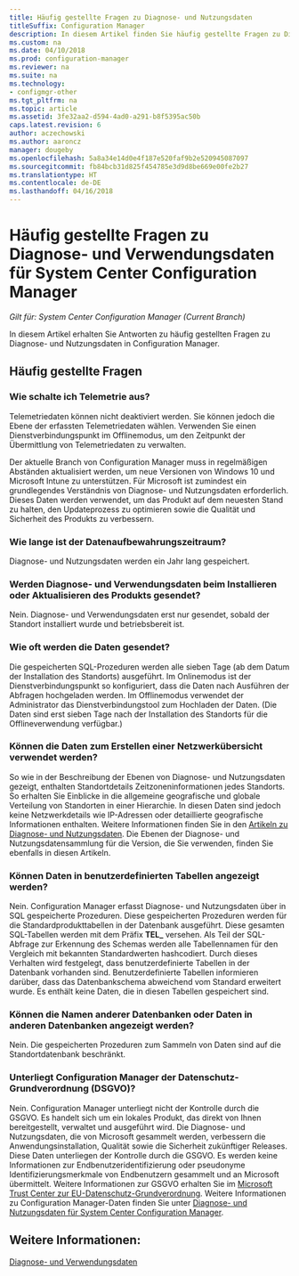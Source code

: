 ```yaml
---
title: Häufig gestellte Fragen zu Diagnose- und Nutzungsdaten
titleSuffix: Configuration Manager
description: In diesem Artikel finden Sie häufig gestellte Fragen zu Diagnose- und Verwendungsdaten für System Center Configuration Manager.
ms.custom: na
ms.date: 04/10/2018
ms.prod: configuration-manager
ms.reviewer: na
ms.suite: na
ms.technology:
- configmgr-other
ms.tgt_pltfrm: na
ms.topic: article
ms.assetid: 3fe32aa2-d594-4ad0-a291-b8f5395ac50b
caps.latest.revision: 6
author: aczechowski
ms.author: aaroncz
manager: dougeby
ms.openlocfilehash: 5a8a34e14d0e4f187e520faf9b2e520945087097
ms.sourcegitcommit: fb84bcb31d825f454785e3d9d8be669e00fe2b27
ms.translationtype: HT
ms.contentlocale: de-DE
ms.lasthandoff: 04/16/2018
---
```

# <a name="frequently-asked-questions-about-diagnostics-and-usage-data-for-system-center-configuration-manager"></a>Häufig gestellte Fragen zu Diagnose- und Verwendungsdaten für System Center Configuration Manager

*Gilt für: System Center Configuration Manager (Current Branch)*

In diesem Artikel erhalten Sie Antworten zu häufig gestellten Fragen zu Diagnose- und Nutzungsdaten in Configuration Manager.

## <a name="faqs"></a>Häufig gestellte Fragen

###  <a name="bkmk_off"></a> Wie schalte ich Telemetrie aus?  
Telemetriedaten können nicht deaktiviert werden. Sie können jedoch die Ebene der erfassten Telemetriedaten wählen. Verwenden Sie einen Dienstverbindungspunkt im Offlinemodus, um den Zeitpunkt der Übermittlung von Telemetriedaten zu verwalten.

Der aktuelle Branch von Configuration Manager muss in regelmäßigen Abständen aktualisiert werden, um neue Versionen von Windows 10 und Microsoft Intune zu unterstützen. Für Microsoft ist zumindest ein grundlegendes Verständnis von Diagnose- und Nutzungsdaten erforderlich. Dieses Daten werden verwendet, um das Produkt auf dem neuesten Stand zu halten, den Updateprozess zu optimieren sowie die Qualität und Sicherheit des Produkts zu verbessern.

###  <a name="bkmk_retention"></a> Wie lange ist der Datenaufbewahrungszeitraum?  
 Diagnose- und Nutzungsdaten werden ein Jahr lang gespeichert.  

###  <a name="bkmk_update"></a> Werden Diagnose- und Verwendungsdaten beim Installieren oder Aktualisieren des Produkts gesendet?  
 Nein. Diagnose- und Verwendungsdaten erst nur gesendet, sobald der Standort installiert wurde und betriebsbereit ist.  

###  <a name="bkmk_frequency"></a> Wie oft werden die Daten gesendet?  
 Die gespeicherten SQL-Prozeduren werden alle sieben Tage (ab dem Datum der Installation des Standorts) ausgeführt. Im Onlinemodus ist der Dienstverbindungspunkt so konfiguriert, dass die Daten nach Ausführen der Abfragen hochgeladen werden. Im Offlinemodus verwendet der Administrator das Dienstverbindungstool zum Hochladen der Daten. (Die Daten sind erst sieben Tage nach der Installation des Standorts für die Offlineverwendung verfügbar.)  

###  <a name="bkmk_network"></a> Können die Daten zum Erstellen einer Netzwerkübersicht verwendet werden?  
 So wie in der Beschreibung der Ebenen von Diagnose- und Nutzungsdaten gezeigt, enthalten Standortdetails Zeitzoneninformationen jedes Standorts. So erhalten Sie Einblicke in die allgemeine geografische und globale Verteilung von Standorten in einer Hierarchie. In diesen Daten sind jedoch keine Netzwerkdetails wie IP-Adressen oder detaillierte geografische Informationen enthalten. Weitere Informationen finden Sie in den [Artikeln zu Diagnose- und Nutzungsdaten](/sccm/core/plan-design/diagnostics/diagnostics-and-usage-data#articles). Die Ebenen der Diagnose- und Nutzungsdatensammlung für die Version, die Sie verwenden, finden Sie ebenfalls in diesen Artikeln.


###  <a name="bkmk_tables"></a> Können Daten in benutzerdefinierten Tabellen angezeigt werden?  
 Nein. Configuration Manager erfasst Diagnose- und Nutzungsdaten über in SQL gespeicherte Prozeduren. Diese gespeicherten Prozeduren werden für die Standardprodukttabellen in der Datenbank ausgeführt. Diese gesamten SQL-Tabellen werden mit dem Präfix **TEL_** versehen. Als Teil der SQL-Abfrage zur Erkennung des Schemas werden alle Tabellennamen für den Vergleich mit bekannten Standardwerten hashcodiert. Durch dieses Verhalten wird festgelegt, dass benutzerdefinierte Tabellen in der Datenbank vorhanden sind. Benutzerdefinierte Tabellen informieren darüber, dass das Datenbankschema abweichend vom Standard erweitert wurde. Es enthält keine Daten, die in diesen Tabellen gespeichert sind.  

###  <a name="bkmk_databases"></a> Können die Namen anderer Datenbanken oder Daten in anderen Datenbanken angezeigt werden? 
 Nein. Die gespeicherten Prozeduren zum Sammeln von Daten sind auf die Standortdatenbank beschränkt.  

### <a name="bkmk_gdpr"></a> Unterliegt Configuration Manager der Datenschutz-Grundverordnung (DSGVO)?
 Nein. Configuration Manager unterliegt nicht der Kontrolle durch die GSGVO. Es handelt sich um ein lokales Produkt, das direkt von Ihnen bereitgestellt, verwaltet und ausgeführt wird. Die Diagnose- und Nutzungsdaten, die von Microsoft gesammelt werden, verbessern die Anwendungsinstallation, Qualität sowie die Sicherheit zukünftiger Releases. Diese Daten unterliegen der Kontrolle durch die GSGVO. Es werden keine Informationen zur Endbenutzeridentifizierung oder pseudonyme Identifizierungsmerkmale von Endbenutzern gesammelt und an Microsoft übermittelt. Weitere Informationen zur GSGVO erhalten Sie im [Microsoft Trust Center zur EU-Datenschutz-Grundverordnung](https://microsoft.com/gdpr). Weitere Informationen zu Configuration Manager-Daten finden Sie unter [Diagnose- und Nutzungsdaten für System Center Configuration Manager](/sccm/core/plan-design/diagnostics/diagnostics-and-usage-data).


## <a name="see-also"></a>Weitere Informationen:  
 [Diagnose- und Verwendungsdaten](/sccm/core/plan-design/diagnostics/diagnostics-and-usage-data)
